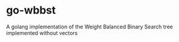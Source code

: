 # go-wbbst
A golang implementation of the Weight Balanced Binary Search tree implemented without vectors
